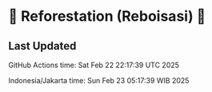 
# 🌳 Reforestation (Reboisasi) 🌲

## Last Updated

GitHub Actions time: Sat Feb 22 22:17:39 UTC 2025

Indonesia/Jakarta time: Sun Feb 23 05:17:39 WIB 2025
